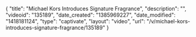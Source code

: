 {
    "title": "Michael Kors Introduces Signature Fragrance",
    "description": "",
    "videoid": "135189",
    "date_created": "1385969227",
    "date_modified": "1418181124",
    "type": "captivate",
    "layout": "video",
    "url": "\/v\/michael-kors-introduces-signature-fragrance\/135189"
}